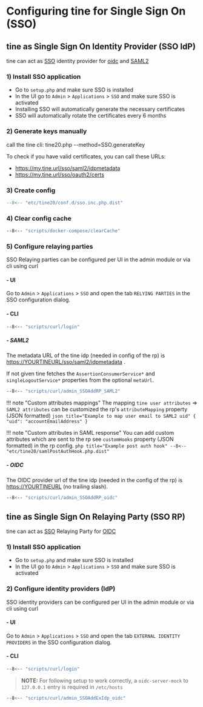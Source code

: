 # Configuring tine for Single Sign On (SSO)
## tine as Single Sign On Identity Provider (SSO IdP)

tine can act as [SSO](https://en.wikipedia.org/wiki/Single_sign-on) identity provider for [oidc](https://openid.net/connect/) and [SAML2](https://en.wikipedia.org/wiki/SAML_2.0)

### 1) Install SSO application
* Go to `setup.php` and make sure SSO is installed
* In the UI go to `Admin` > `Applications` > `SSO` and make sure SSO is activated
* Installing SSO will automatically generate the necessary certificates
* SSO will automatically rotate the certificates every 6 months


### 2) Generate keys manually

call the tine cli:
tine20.php --method=SSO.generateKey

To check if you have valid certificates, you can call these URLs:
* https://my.tine.url/sso/saml2/idpmetadata
* https://my.tine.url/sso/oauth2/certs

### 3) Create config

``` php title="./conf.d/sso.inc.php"
--8<-- "etc/tine20/conf.d/sso.inc.php.dist"
```

### 4) Clear config cache

``` sh title=""
--8<-- "scripts/docker-compose/clearCache"
```

### 5) Configure relaying parties
SSO Relaying parties can be configured per UI in the admin module or via cli using curl

#### - UI
Go to `Admin` > `Applications` > `SSO` and open the tab `RELYING PARTIES` in the SSO configuration dialog.

#### - CLI
``` sh title="Login"
--8<-- "scripts/curl/login"
```

##### - SAML2
The metadata URL of the tine idp (needed in config of the rp) is <https://YOURTINEURL/sso/saml2/idpmetadata> .

If not given tine fetches the `AssertionConsumerService*` and `singleLogoutService*` properties from the optional `metaUrl`.
``` sh title="Add SAML2 RP"
--8<-- "scripts/curl/admin_SSOAddRP_SAML2"
```
!!! note "Custom attributes mappings"
    The mapping `tine user attributes` => `SAML2 attributes` can be customized the rp's `attributeMapping` property (JSON formatted)
    ``` json title="Example to map user email to SAML2 uid"
    {
        "uid": "accountEmailAddress"
    }
    ```

!!! note "Custom attributes in SAML response"
    You can add custom attributes which are sent to the rp see `customHooks` property (JSON formatted) in the rp config.
    ``` php title="Example post auth hook"
    --8<-- "etc/tine20/samlPostAuthHook.php.dist"
    ```

##### - OIDC
The OIDC provider url of the tine idp (needed in the config of the rp) is <https://YOURTINEURL> (no trailing slash). 
``` sh title="Add OIDC RP"
--8<-- "scripts/curl/admin_SSOAddRP_oidc"
```

## tine as Single Sign On Relaying Party (SSO RP)

tine can act as [SSO](https://en.wikipedia.org/wiki/Single_sign-on) Relaying Party for [OIDC](https://openid.net/connect/)

### 1) Install SSO application
* Go to `setup.php` and make sure SSO is installed
* In the UI go to `Admin` > `Applications` > `SSO` and make sure SSO is activated

### 2) Configure identity providers (IdP)
SSO identity providers can be configured per UI in the admin module or via cli using curl

#### - UI
Go to `Admin` > `Applications` > `SSO` and open the tab `EXTERNAL IDENTITY PROVIDERS` in the SSO configuration dialog.

#### - CLI
``` sh title="Login"
--8<-- "scripts/curl/login"
```
> **NOTE:**
> For following setup to work correctly, a `oidc-server-mock` to `127.0.0.1` entry is required in `/etc/hosts`


``` sh title="Add foreign mock IDP"
--8<-- "scripts/curl/admin_SSOAddExIdp_oidc"
```